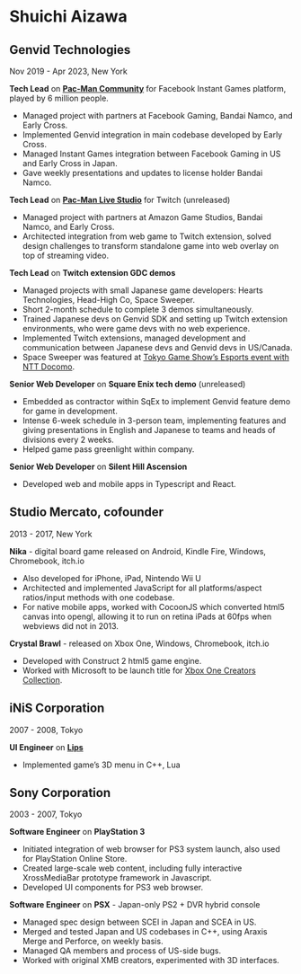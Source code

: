 # Shuichi Aizawa

## Genvid Technologies
Nov 2019 - Apr 2023, New York

**Tech Lead** on [**Pac-Man Community**](https://www.mobygames.com/game/197571/pac-man-community/) for Facebook Instant Games platform, played by 6 million people.
- Managed project with partners at Facebook Gaming, Bandai Namco, and Early Cross.
- Implemented Genvid integration in main codebase developed by Early Cross.
- Managed Instant Games integration between Facebook Gaming in US and Early Cross in Japan.
- Gave weekly presentations and updates to license holder Bandai Namco.

**Tech Lead** on [**Pac-Man Live Studio**](https://www.twitch.tv/directory/category/pac-man-live-studio) for Twitch (unreleased)
- Managed project with partners at Amazon Game Studios, Bandai Namco, and Early Cross.
- Architected integration from web game to Twitch extension, solved design challenges to transform standalone game into web overlay on top of streaming video.

**Tech Lead** on **Twitch extension GDC demos**
- Managed projects with small Japanese game developers: Hearts Technologies, Head-High Co, Space Sweeper.
- Short 2-month schedule to complete 3 demos simultaneously.
- Trained Japanese devs on Genvid SDK and setting up Twitch extension environments, who were game devs with no web experience.
- Implemented Twitch extensions, managed development and communication between Japanese devs and Genvid devs in US/Canada.
- Space Sweeper was featured at [Tokyo Game Show’s Esports event with NTT Docomo](https://venturebeat.com/business/genvid-and-ntt-docomo-demo-5g-lan-party-at-tokyo-game-show/).

**Senior Web Developer** on **Square Enix tech demo** (unreleased)
- Embedded as contractor within SqEx to implement Genvid feature demo for game in development.
- Intense 6-week schedule in 3-person team, implementing features and giving presentations in English and Japanese to teams and heads of divisions every 2 weeks.
- Helped game pass greenlight within company.

**Senior Web Developer** on **Silent Hill Ascension**
- Developed web and mobile apps in Typescript and React.

## Studio Mercato, cofounder
2013 - 2017, New York

**Nika** - digital board game released on Android, Kindle Fire, Windows, Chromebook, itch.io
- Also developed for iPhone, iPad, Nintendo Wii U
- Architected and implemented JavaScript for all platforms/aspect ratios/input methods with one codebase.
- For native mobile apps, worked with CocoonJS which converted html5 canvas into opengl, allowing it to run on retina iPads at 60fps when webviews did not in 2013.

**Crystal Brawl** - released on Xbox One, Windows, Chromebook, itch.io
- Developed with Construct 2 html5 game engine.
- Worked with Microsoft to be launch title for [Xbox One Creators Collection](https://www.youtube.com/watch?v=xxV8izXRMGM&t=100s).

## iNiS Corporation
2007 - 2008, Tokyo

**UI Engineer** on [**Lips**](https://www.mobygames.com/game/42546/lips/)
- Implemented game’s 3D menu in C++, Lua

## Sony Corporation
2003 - 2007, Tokyo

**Software Engineer** on **PlayStation 3**
- Initiated integration of web browser for PS3 system launch, also used for PlayStation Online Store.
- Created large-scale web content, including fully interactive XrossMediaBar prototype framework in Javascript.
- Developed UI components for PS3 web browser.

**Software Engineer** on **PSX** - Japan-only PS2 + DVR hybrid console
- Managed spec design between SCEI in Japan and SCEA in US.
- Merged and tested Japan and US codebases in C++, using Araxis Merge and Perforce, on weekly basis.
- Managed QA members and process of US-side bugs.
- Worked with original XMB creators, experimented with 3D interfaces.

